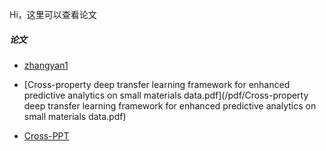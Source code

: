 Hi，这里可以查看论文


##### 论文

- [zhangyan1](/pdf/zhangy1.pdf)

- [Cross-property deep transfer learning framework for enhanced predictive analytics on small materials data.pdf](/pdf/Cross-property deep transfer learning framework for enhanced predictive analytics on small materials data.pdf)

- [Cross-PPT](/pdf/cross.pptx)

  

